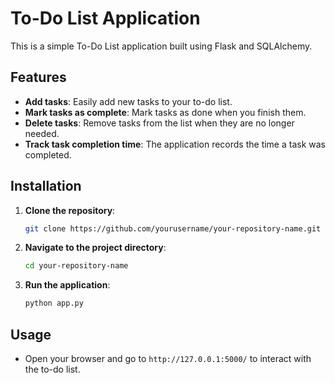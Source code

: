 # To-Do List Application

This is a simple To-Do List application built using Flask and SQLAlchemy.

## Features

- **Add tasks**: Easily add new tasks to your to-do list.
- **Mark tasks as complete**: Mark tasks as done when you finish them.
- **Delete tasks**: Remove tasks from the list when they are no longer needed.
- **Track task completion time**: The application records the time a task was completed.

## Installation

1. **Clone the repository**:
    ```bash
    git clone https://github.com/yourusername/your-repository-name.git
    ```
2. **Navigate to the project directory**:
    ```bash
    cd your-repository-name
    ```

3. **Run the application**:
    ```bash
    python app.py
    ```

## Usage

- Open your browser and go to `http://127.0.0.1:5000/` to interact with the to-do list.


